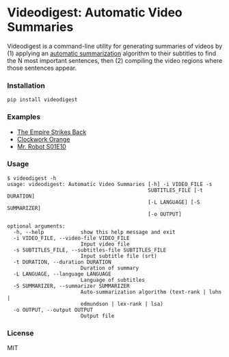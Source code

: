 # Videodigest: Automatic Video Summaries

Videodigest is a command-line utility for generating summaries of
videos by (1) applying an [automatic summarization](https://en.wikipedia.org/wiki/Automatic_summarization)
algorithm to their subtitles to find the N most important sentences,
then (2) compiling the video regions where those sentences appear.

### Installation

```
pip install videodigest
```

### Examples

* [The Empire Strikes Back](https://www.youtube.com/watch?v=IFbB3zXBnv4&index=4&list=PLdMqYckobjk4RMRMw7jR2xDfisWUvLSg1)
* [Clockwork Orange](https://www.youtube.com/watch?v=A5xVDWUnvuY)
* [Mr. Robot S01E10](https://www.youtube.com/watch?v=Q5dm3Zr72y8)

### Usage

```
$ videodigest -h
usage: videodigest: Automatic Video Summaries [-h] -i VIDEO_FILE -s
                                              SUBTITLES_FILE [-t DURATION]
                                              [-L LANGUAGE] [-S SUMMARIZER]
                                              [-o OUTPUT]

optional arguments:
  -h, --help            show this help message and exit
  -i VIDEO_FILE, --video-file VIDEO_FILE
                        Input video file
  -s SUBTITLES_FILE, --subtitles-file SUBTITLES_FILE
                        Input subtitle file (srt)
  -t DURATION, --duration DURATION
                        Duration of summary
  -L LANGUAGE, --language LANGUAGE
                        Language of subtitles
  -S SUMMARIZER, --summarizer SUMMARIZER
                        Auto-summarization algorithm (text-rank | luhn |
                        edmundson | lex-rank | lsa)
  -o OUTPUT, --output OUTPUT
                        Output file
```

### License

MIT
